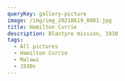 ```yaml
---
queryKey: gallery-picture
image: /img/img_20210619_0001.jpg
title: Hamilton Currie
description: Blantyre mission, 1930
tags:
  - All pictures
  - Hamilton Currie
  - Malawi
  - 1930s
---
```

